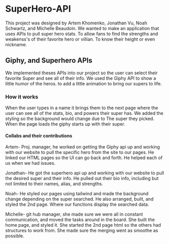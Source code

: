 # SuperHero-API

This project was designed by Artem Khomenko, Jonathan Vu, Noah Schwartz, and Michelle Beaudoin.
We wanted to make an application that uses APIs to pull super hero stats. To allow fans to find the strengths and weakenss's of their favorite hero or villian. To know their height or even nickname.

## Giphy, and Superhero APIs

We implemented theses APIs into our project so the user can select their favorite Super and see all of their info. We used the Giphy API to show a little humor of the heros. to add a little animation to bring our supers to life.

### How it works

When the user types in a name it brings them to the next page where the user can see all of the stats, bio, and powers their super has. We added the styling so the background would change due to The super they picked. When the page loads the giphy starts up with their super.

#### Collabs and their contributions
Artem- Proj. manager, he worked on getting the Giphy api up and working with our website to pull the specific hero from the site to our pages. He linked our HTML pages so the UI can go back and forth. He helped each of us when we had issues.

Jonathan- He got the superhero api up and working with our website to pull the desired super and their info. He pulled out their bio info, including but not limited to their names, alias, and strengths.

Noah- He styled our pages using tailwind and made the background change depending on the super searched. He also arranged, built, and styled the 2nd page. Where our functions display the searched data.

Michelle- git hub manager, she made sure we were all in constant communication, and moved the tasks around in the board. She built the home page, and styled it. She started the 2nd page html so the others had structures to work from.
She made sure the merging went as smoothe as possible.